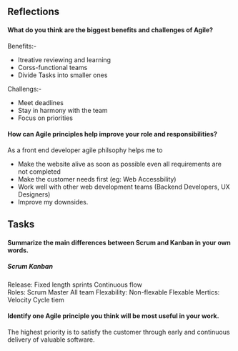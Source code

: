 ## Reflections
#### What do you think are the biggest benefits and challenges of Agile?  
Benefits:- 
- Itreative reviewing and learning
- Corss-functional teams
- Divide Tasks into smaller ones

Challengs:-
- Meet deadlines
- Stay in harmony with the team
- Focus on priorities


#### How can Agile principles help improve your role and responsibilities?   
As a front end developer agile philsophy helps me to 
- Make the website alive as soon as possible even all requirements are not completed
- Make the customer needs first (eg: Web Accessbility)
- Work well with other web development teams (Backend Developers, UX Designers)
- Improve my downsides.
  
  
## Tasks
#### Summarize the main differences between Scrum and Kanban in your own words.

#####         Scrum                   Kanban
Release:      Fixed length sprints    Continuous flow    
Roles:        Scrum Master            All team
Flexability:  Non-flexable            Flexable
Mertics:      Velocity                Cycle tiem

#### Identify one Agile principle you think will be most useful in your work.

The highest priority is to satisfy the customer through early and continuous delivery of valuable software.
